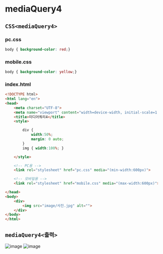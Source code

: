 # mediaQuery4

## `CSS<mediaQuery4>`
### pc.css
```css
body { background-color: red;}
```
### mobile.css
```css
body { background-color: yellow;}
```
### index.html
```html
<!DOCTYPE html>
<html lang="en">
<head>
    <meta charset="UTF-8">
    <meta name="viewport" content="width=device-width, initial-scale=1.0">
    <title>미디어쿼리4</title>
    <style>

        div {
            width:50%;
            margin: 0 auto;
        }
        img { width:100%; }

    </style>

    <!-- PC용 -->
    <link rel="stylesheet" href="pc.css" media="(min-width:600px)">

    <!-- 모바일용 -->
    <link rel="stylesheet" href="mobile.css" media="(max-width:600px)">

</head>
<body>
    <div>
        <img src="image/사진.jpg" alt="">
    </div>
</body>
</html>
```

## `mediaQuery4<출력>`
![image](https://github.com/dev13y/TIL/assets/145516942/2a09729c-7f8a-4e6a-9128-81caf526525b)
![image](https://github.com/dev13y/TIL/assets/145516942/9813e3d0-f42a-4387-905f-70d2475cddb6)







